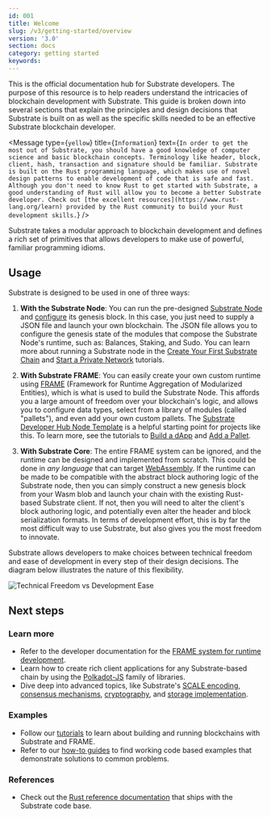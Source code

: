 ```yaml
---
id: 001
title: Welcome
slug: /v3/getting-started/overview
version: '3.0'
section: docs
category: getting started
keywords:
---
```


This is the
official documentation hub for Substrate developers. The purpose of this resource is to help readers understand the
intricacies of blockchain development with Substrate. This guide is broken down into several sections that
explain the principles and design decisions that Substrate is built on as well as the specific skills needed to be an
effective Substrate blockchain developer.

<Message
  type={`yellow`}
  title={`Information`}
  text={`In order to get the most out of Substrate, you should have a good knowledge of computer science and basic blockchain
concepts. Terminology like header, block, client, hash, transaction and signature should be familiar. Substrate is
built on the Rust programming language, which makes use of novel design patterns to enable development of code that is
safe and fast. Although you don't need to know Rust to get started with Substrate, a good understanding of Rust will
allow you to become a better Substrate developer. Check out [the excellent resources](https://www.rust-lang.org/learn)
provided by the Rust community to build your Rust development skills.`}
/>

Substrate takes a modular approach to blockchain development and defines a rich set of primitives that allows developers
to make use of powerful, familiar programming idioms.

## Usage

Substrate is designed to be used in one of three ways:

1. **With the Substrate Node**: You can run the pre-designed [Substrate Node](https://github.com/paritytech/substrate/tree/master/bin/node)
   and [configure](https://github.com/paritytech/substrate/blob/master/bin/node/cli/src/chain_spec.rs)
   its genesis block. In this case, you just need to supply a JSON file and launch your own blockchain.
   The JSON file allows you to configure the genesis state of the modules that compose the Substrate
   Node's runtime, such as: Balances, Staking, and Sudo. You can learn more about running a Substrate
   node in the [Create Your First Substrate Chain](/tutorials/v3/create-your-first-substrate-chain) and
   [Start a Private Network](/tutorials/v3/private-network) tutorials.

2. **With Substrate FRAME**: You can easily create your own custom runtime using [FRAME](/v3/runtime/frame)
   (Framework for Runtime Aggregation of Modularized Entities), which is what is used to build the Substrate Node. This
   affords you a large amount of freedom over your blockchain's logic, and allows you to configure data types, select
   from a library of modules (called "pallets"), and even add your own custom pallets. The
   [Substrate Developer Hub Node Template](https://github.com/substrate-developer-hub/substrate-node-template) is a
   helpful starting point for projects like this. To learn more, see the tutorials to
   [Build a dApp](/tutorials/v3/proof-of-existence) and [Add a Pallet](/tutorials/v3/add-a-pallet).

3. **With Substrate Core**: The entire FRAME system can be ignored, and the runtime can be designed and implemented from
   scratch. This could be done in _any language_ that can target [WebAssembly](https://webassembly.org/). If the runtime
   can be made to be compatible with the abstract block authoring logic of the Substrate node, then you can simply
   construct a new genesis block from your Wasm blob and launch your chain with the existing Rust-based Substrate
   client. If not, then you will need to alter the client's block authoring logic, and potentially even alter the header
   and block serialization formats. In terms of development effort, this is by far the most difficult way to use
   Substrate, but also gives you the most freedom to innovate.

Substrate allows developers to make choices between technical freedom and ease of development in every step of their design
decisions. The diagram below illustrates the nature of this flexibility.

![Technical Freedom vs Development Ease](../../img/docs/getting-started/technical-freedom.png)

## Next steps

### Learn more

- Refer to the developer documentation for the [FRAME system for runtime development](/v3/concepts/runtime).
- Learn how to create rich client applications for any Substrate-based chain by using the
  [Polkadot-JS](/v3/integration/polkadot-js) family of libraries.
- Dive deep into advanced topics, like Substrate's [SCALE encoding](/v3/advanced/scale-codec),
  [consensus mechanisms](/v3/advanced/consensus), [cryptography](/v3/advanced/cryptography), and
  [storage implementation](/v3/advanced/storage).

### Examples

- Follow our [tutorials](/tutorials/v3) to learn about building and running blockchains with Substrate and FRAME.
- Refer to our [how-to guides](/how-to-guides/v3) to find working code based examples that demonstrate
  solutions to common problems.

### References

- Check out the [Rust reference documentation](/rustdocs) that ships with the Substrate code base.
